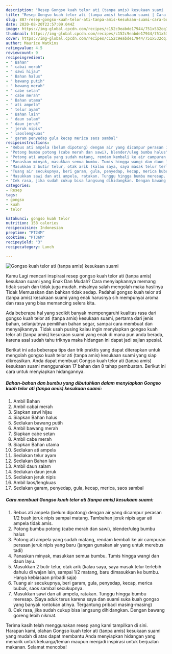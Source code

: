 ```yaml
---
description: "Resep Gongso kuah telor ati (tanpa amis) kesukaan suami | Cara Buat Gongso kuah telor ati (tanpa amis) kesukaan suami Yang Enak Dan Lezat"
title: "Resep Gongso kuah telor ati (tanpa amis) kesukaan suami | Cara Buat Gongso kuah telor ati (tanpa amis) kesukaan suami Yang Enak Dan Lezat"
slug: 887-resep-gongso-kuah-telor-ati-tanpa-amis-kesukaan-suami-cara-buat-gongso-kuah-telor-ati-tanpa-amis-kesukaan-suami-yang-enak-dan-lezat
date: 2020-08-20T22:57:09.044Z
image: https://img-global.cpcdn.com/recipes/c152c9eabde17944/751x532cq70/gongso-kuah-telor-ati-tanpa-amis-kesukaan-suami-foto-resep-utama.jpg
thumbnail: https://img-global.cpcdn.com/recipes/c152c9eabde17944/751x532cq70/gongso-kuah-telor-ati-tanpa-amis-kesukaan-suami-foto-resep-utama.jpg
cover: https://img-global.cpcdn.com/recipes/c152c9eabde17944/751x532cq70/gongso-kuah-telor-ati-tanpa-amis-kesukaan-suami-foto-resep-utama.jpg
author: Maurice Watkins
ratingvalue: 4.5
reviewcount: 9
recipeingredient:
- " Bahan"
- " cabai merah"
- " sawi hijau"
- " Bahan halus"
- " bawang putih"
- " bawang merah"
- " cabe setan"
- " cabe merah"
- " Bahan utama"
- " ati ampela"
- " telur ayam"
- " Bahan lain"
- " daun salam"
- " daun jeruk"
- " jeruk nipis"
- " laoslengkuas"
- " garam penyedap gula kecap merica saos sambal"
recipeinstructions:
- "Rebus ati ampela (belum dipotong) dengan air yang dicampur perasan 1/2 buah jeruk nipis sampai matang. Tambahan jeruk nipis agar ati ampela tidak amis."
- "Potong bumbu potong (cabe merah dan sawi), blender/uleg bumbu halus"
- "Potong ati ampela yang sudah matang, rendam kembali ke air campuran perasan jeruk nipis yang baru (jangan gunakan air yang untuk merebus tadi)"
- "Panaskan minyak, masukkan semua bumbu. Tumis hingga wangi dan daun layu."
- "Masukkan 2 butir telur, otak arik (kalau saya, saya masak telur terlebih dahulu di wajan lain, sampai 1/2 matang, baru dimasukkan ke bumbu. Hanya kebiasaan pribadi saja)"
- "Tuang air secukupnya, beri garam, gula, penyedap, kecap, merica bubuk, saos sambal secukupnya."
- "Masukkan sawi dan ati ampela, ratakan. Tunggu hingga bumbu meresap. (Saya aduk terus karena saya dan suami suka kuah gongso yang banyak rontokan atinya. Tergantung pribadi masing-masing)"
- "Cek rasa, jika sudah cukup bisa langsung dihidangkan. Dengan bawang goreng lebih nikmat."
categories:
- Resep
tags:
- gongso
- kuah
- telor

katakunci: gongso kuah telor 
nutrition: 158 calories
recipecuisine: Indonesian
preptime: "PT24M"
cooktime: "PT36M"
recipeyield: "3"
recipecategory: Lunch

---
```



![Gongso kuah telor ati (tanpa amis) kesukaan suami](https://img-global.cpcdn.com/recipes/c152c9eabde17944/751x532cq70/gongso-kuah-telor-ati-tanpa-amis-kesukaan-suami-foto-resep-utama.jpg)

Kamu Lagi mencari inspirasi resep gongso kuah telor ati (tanpa amis) kesukaan suami yang Enak Dan Mudah? Cara menyiapkannya memang tidak susah dan tidak juga mudah. misalnya salah mengolah maka hasilnya Tidak Memuaskan dan bahkan tidak sedap. Padahal gongso kuah telor ati (tanpa amis) kesukaan suami yang enak harusnya sih mempunyai aroma dan rasa yang bisa memancing selera kita.

Ada beberapa hal yang sedikit banyak mempengaruhi kualitas rasa dari gongso kuah telor ati (tanpa amis) kesukaan suami, pertama dari jenis bahan, selanjutnya pemilihan bahan segar, sampai cara membuat dan menyajikannya. Tidak usah pusing kalau ingin menyiapkan gongso kuah telor ati (tanpa amis) kesukaan suami yang enak di mana pun anda berada, karena asal sudah tahu triknya maka hidangan ini dapat jadi sajian spesial.




Berikut ini ada beberapa tips dan trik praktis yang dapat diterapkan untuk mengolah gongso kuah telor ati (tanpa amis) kesukaan suami yang siap dikreasikan. Anda dapat membuat Gongso kuah telor ati (tanpa amis) kesukaan suami menggunakan 17 bahan dan 8 tahap pembuatan. Berikut ini cara untuk menyiapkan hidangannya.

<!--inarticleads1-->

##### Bahan-bahan dan bumbu yang dibutuhkan dalam menyiapkan Gongso kuah telor ati (tanpa amis) kesukaan suami:

1. Ambil  Bahan
1. Ambil  cabai merah
1. Siapkan  sawi hijau
1. Siapkan  Bahan halus
1. Sediakan  bawang putih
1. Ambil  bawang merah
1. Siapkan  cabe setan
1. Ambil  cabe merah
1. Siapkan  Bahan utama
1. Sediakan  ati ampela
1. Sediakan  telur ayam
1. Sediakan  Bahan lain
1. Ambil  daun salam
1. Sediakan  daun jeruk
1. Sediakan  jeruk nipis
1. Ambil  laos/lengkuas
1. Sediakan  garam, penyedap, gula, kecap, merica, saos sambal




<!--inarticleads2-->

##### Cara membuat Gongso kuah telor ati (tanpa amis) kesukaan suami:

1. Rebus ati ampela (belum dipotong) dengan air yang dicampur perasan 1/2 buah jeruk nipis sampai matang. Tambahan jeruk nipis agar ati ampela tidak amis.
1. Potong bumbu potong (cabe merah dan sawi), blender/uleg bumbu halus
1. Potong ati ampela yang sudah matang, rendam kembali ke air campuran perasan jeruk nipis yang baru (jangan gunakan air yang untuk merebus tadi)
1. Panaskan minyak, masukkan semua bumbu. Tumis hingga wangi dan daun layu.
1. Masukkan 2 butir telur, otak arik (kalau saya, saya masak telur terlebih dahulu di wajan lain, sampai 1/2 matang, baru dimasukkan ke bumbu. Hanya kebiasaan pribadi saja)
1. Tuang air secukupnya, beri garam, gula, penyedap, kecap, merica bubuk, saos sambal secukupnya.
1. Masukkan sawi dan ati ampela, ratakan. Tunggu hingga bumbu meresap. (Saya aduk terus karena saya dan suami suka kuah gongso yang banyak rontokan atinya. Tergantung pribadi masing-masing)
1. Cek rasa, jika sudah cukup bisa langsung dihidangkan. Dengan bawang goreng lebih nikmat.




Terima kasih telah menggunakan resep yang kami tampilkan di sini. Harapan kami, olahan Gongso kuah telor ati (tanpa amis) kesukaan suami yang mudah di atas dapat membantu Anda menyiapkan hidangan yang menarik untuk keluarga/teman maupun menjadi inspirasi untuk berjualan makanan. Selamat mencoba!
